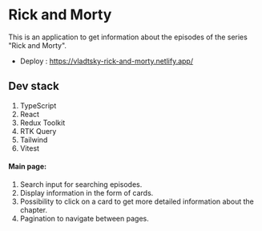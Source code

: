 # Rick and Morty

This is an application to get information about the episodes of the series "Rick and Morty".

- Deploy : https://vladtsky-rick-and-morty.netlify.app/

## Dev stack

1. TypeScript
2. React
3. Redux Toolkit
4. RTK Query
5. Tailwind
6. Vitest

#### Main page:

1. Search input for searching episodes.
2. Display information in the form of cards.
3. Possibility to click on a card to get more detailed information about the chapter.
4. Pagination to navigate between pages.
